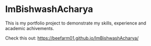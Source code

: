 # ImBishwashAcharya
This is my portfolio project to demonstrate my skills, experience and academic achivements. 

Check this out:
https://beefarm01.github.io/ImBishwashAcharya/
